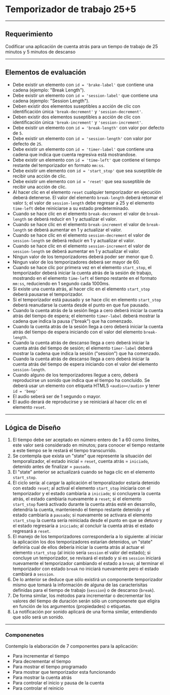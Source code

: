 # Temporizador de trabajo 25+5
---
## Requerimiento
Codificar una aplicación de cuenta atrás para un tiempo de trabajo de 25 minutos y 5 minutos de descanso

---
## Elementos de evaluación

- Debe existir un elemento con `id = 'brake-label'` que contiene una cadena (ejemplo: "Break Length").
- Debe existir un elemento con `id = 'session-label'` que contiene una cadena (ejemplo: "Session Length").
- Deben existir dos elementos suseptibles a acción de clic con identificación única `'break-decrement'` y `'session-decrement'`.
- Deben existir dos elementos suseptibles a acción de clic con identificación única `'break-increment'` y `'session-increment'`.
- Debe existir un elemento con `id = 'break-length'` con valor por defecto de `5`.
- Debe existir un elemento con `id = 'session-length'` con valor por defecto de `25`.
- Debe existir un elemento con `id = 'timer-label'` que contiene una cadena que indica que cuenta regresiva está mostrandose.
- Debe existir un elemento con `id = 'time-left'` que contiene el tiempo restante del temporizador en formato `mm:ss`.
- Debe existir um elemento con `id = 'start_stop'` que sea suseptible de recibir una acción de clic.
- Debe existir um elemento con `id = 'reset'` que sea suseptible de recibir una acción de clic.
- Al hacer clic en el elemento `reset` cualquier temporizador en ejecución deberá detenerse. El valor del elemento `break-length` deberá retomar el valor `5`; el valor de `session-length` debe regresar a 25 y el elemento `time-left` debe reiniciarse a su estado predeterminado.
- Cuando se hace clic en el elemento `break-decrement` el valor de `break-length` se deberá reducir en 1 y actualizar el valor.
- Cuando se hace clic en el elemento `break-increment` el valor de `break-length` se deberá aumentar en 1 y actualizar el valor.
- Cuando se hace clic en el elemento `session-decrement` el valor de `session-length` se deberá reducir en 1 y actualizar el valor.
- Cuando se hace clic en el elemento `session-increment` el valor de `session-length` se deberá aumentar en 1 y actualizar el valor.
- Ningun valor de los temporizadores deberá poder ser menor que 0.
- Ningun valor de los temporizadores deberá ser mayor de 60.
- Cuando se hace clic por primera vez en el elemento `start_stop`, el temporizador deberá iniciar la cuenta atrás de la sesión de trabajo, mostrando en el elemento `time-left` el tiempo restante en el formato `mm:ss`, reduciendo en 1 segundo cada 1000ms.
- Si existe una cuenta atrás, al hacer clic en el elemento `start_stop` deberá pausarse el temporizador.
- Si el temporizador está pausado y se hace clic en elemento `start_stop` deberá reanudarse la cuenta desde el punto en que fue pausado.
- Cuando la cuenta atrás de la sesión llega a cero deberá iniciar la cuenta atrás del tiempo de espera; el elemento `timer-label` deberá mostrar la cadena que indica la pausa ("break") que ha comenzado.
- Cuando la cuenta atrás de la sesión llega a cero deberá iniciar la cuenta atrás del tiempo de espera iniciando con el valor del elemento `break-length`.
- Cuando la cuenta atrás de descanso llega a cero deberá iniciar la cuenta atrás del tiempo de sesión; el elemento `timer-label` deberá mostrar la cadena que indica la sesión ("session") que ha comenzado.
- Cuando la cuenta atrás de descanso llega a cero deberá iniciar la cuenta atrás del tiempo de espera iniciando con el valor del elemento `session-length`.
- Cuando alguno de los temporizadores llegue a cero, deberá reproducirse un sonido que indica que el tiempo ha concluido. Se deberá usar un elemento con etiqueta HTML5 `<audio></audio>` y tener `id = 'beep'`
- El audio seberá ser de 1 segundo o mayor.
- El audio derará de reproducirse y se reiniciará al hacer clic en el elemento `reset`.

---
## Lógica de Diseño

1. El tiempo debe ser aceptado en número entero de 1 a 60 como límites, este valor será considerado en minutos; para conocer el tiempo restante a este tiempo se le restará el tiempo transcurrido.
1. Se contempla que exista un "state" que represente la situación del temporalizador, el estado inicial = `reset`, cuenta atrás = `iniciado`, detenido antes de finalizar = `pausado`.
1. El "state" anterior se actualizará cuando se haga clic en el elemento `start_stop`.
1. El ciclo sería: al cargar la aplicación el temporalizador estaría detenido con estado `reset`; al actival el elemento `start_stop` iniciaría con el temporizador y el estado cambiaría a `iniciado`; si concluyera la cuenta atrás, el estado cambiaría nuevamente a `reset`; si el elemento `start_stop` fuerá activado durante la cuenta atrás esté en desarrollo, detendría la cuenta, manteniendo el tiempo restante detenido y el estado cambiaría a `pausado`; si nuevamente se activara el elemento `start_stop` la cuenta sería reiniciada desde el punto en que se detuvo y el estado regresaría a `iniciado`; al concluir la cuenta atrás el estado regresará a `reset`.
1. El manejo de los temporizadores correspondería a lo siguiente: al iniciar la aplicación los dos temporizadores estarían detenidos, un "state" definiría cual de ellos debería iniciar la cuenta atrás al actuar el elemento `start_stop` (al inicio sería `session` el valor del estado); si concluye un temporizador, se revisará el estado y si es `session` iniciará nuevamente el temporizador cambiando el estado a `break`; al terminar el temporizador con estado `break` no iniciará nuevamente pero el estado cambiará a `session`.
1. De lo anterior se deduce que sólo existirá un componente temporizador mismo que tomará la información de alguna de las caracterisitas definidas para el tiempo de trabajo (`session`) o de descanso (`break`).
1. De forma similar, los métodos para incrementar o decrementar los valores del tiempo de duración serán sólo un componenete que eligira en función de los argumentos (propiedades) o etiquetas.
1. La notificación por sonido aplicará de una forma similar, entendiendo que sólo será un sonido.

---

### Componenetes

Contemplo la elaboración de 7 componentes para la aplicación:
- Para incrementar el tiempo
- Para decrementar el tiempo
- Para mostrar el tiempo programado
- Para mostrar que temporizador esta funcionando
- Para mostrar la cuenta atrás
- Para controlar el inicio y pausa de la cuenta
- Para controlar el reinicio
